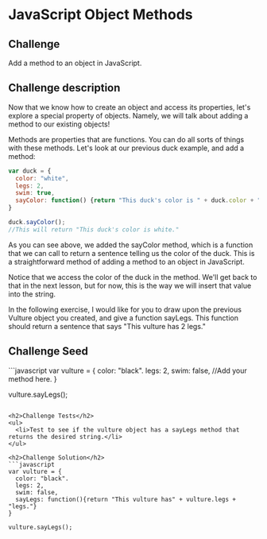 <h1>JavaScript Object Methods</h1>
<h2>Challenge</h2>
<p>Add a method to an object in JavaScript.</p>

<h2>Challenge description</h2>
<p>Now that we know how to create an object and access its properties, let's explore a special property of objects. Namely, we will talk about adding a method to our existing objects!</p>
<p>Methods are properties that are functions. You can do all sorts of things with these methods. Let's look at our previous duck example, and add a method:</p>

```javascript
var duck = {
  color: "white",
  legs: 2,
  swim: true,
  sayColor: function() {return "This duck's color is " + duck.color + "."}
} 

duck.sayColor();
//This will return "This duck's color is white."
```

<p>As you can see above, we added the sayColor method, which is a function that we can call to return a sentence telling us the color of the duck. This is a straightforward method of adding a method to an object in JavaScript.</p>
<p>Notice that we access the color of the duck in the method. We'll get back to that in the next lesson, but for now, this is the way we will insert that value into the string.</p>
<p>In the following exercise, I would like for you to draw upon the previous Vulture object you created, and give a function sayLegs. This function should return a sentence that says "This vulture has 2 legs."</p>

<h2>Challenge Seed</h2>
```javascript
var vulture = {
  color: "black".
  legs: 2,
  swim: false,
  //Add your method here.
}

vulture.sayLegs();
```

<h2>Challenge Tests</h2>
<ul>
  <li>Test to see if the vulture object has a sayLegs method that returns the desired string.</li>
</ul>

<h2>Challenge Solution</h2>
```javascript
var vulture = {
  color: "black".
  legs: 2,
  swim: false,
  sayLegs: function(){return "This vulture has" + vulture.legs + "legs."}
}

vulture.sayLegs();
```
